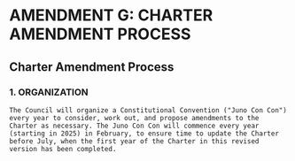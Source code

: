 # AMENDMENT G: CHARTER AMENDMENT PROCESS

## Charter Amendment Process

### 1. ORGANIZATION

    The Council will organize a Constitutional Convention ("Juno Con Con") every year to consider, work out, and propose amendments to the Charter as necessary. The Juno Con Con will commence every year (starting in 2025) in February, to ensure time to update the Charter before July, when the first year of the Charter in this revised version has been completed.
